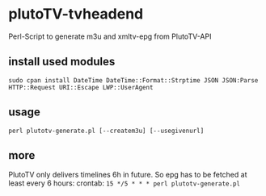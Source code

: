 # plutoTV-tvheadend
Perl-Script to generate m3u and xmltv-epg from PlutoTV-API


## install used modules
`sudo cpan install DateTime DateTime::Format::Strptime JSON JSON:Parse HTTP::Request URI::Escape LWP::UserAgent`

## usage
`perl plutotv-generate.pl [--createm3u] [--usegivenurl]`

## more
PlutoTV only delivers timelines 6h in future. So epg has to be fetched at least every 6 hours:
crontab:
`15 */5 * * * perl plutotv-generate.pl`

